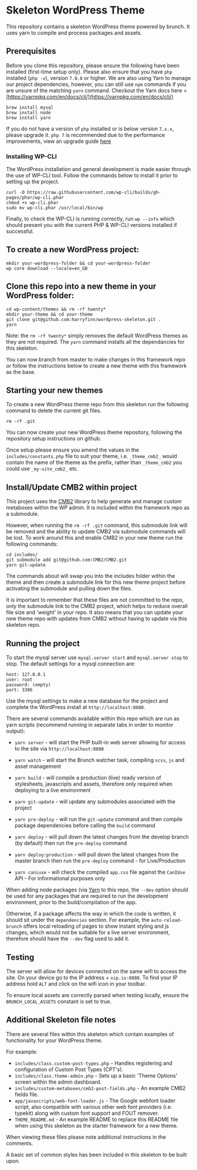 # Skeleton WordPress Theme

This repository contains a skeleton WordPress theme powered by brunch.
It uses yarn to compile and process packages and assets.

## Prerequisites

Before you clone this repository, please ensure the following have been
installed (first-time setup only). Please also ensure that you have `php`
installed (`php -v`), version `7.0.8` or higher. We are also using Yarn
to manage our project dependencies, however, you can still use `npm`
commands if you are unsure of the matching `yarn` command. Checkout the
Yarn docs here = [https://yarnpkg.com/en/docs/cli/](https://yarnpkg.com/en/docs/cli/)

```TXT
brew install mysql
brew install node
brew install yarn
```

If you do not have a version of `php` installed or is below version `7.x.x`,
please upgrade it. `php 7` is recommended due to the performance improvements,
view an upgrade guide [here](https://developerjack.com/blog/2015/12/11/Installing-PHP7-with-homebrew/)

### Installing WP-CLI

The WordPress installation and general development is made easier through the
use of WP-CLI tool. Follow the commands below to install it prior to setting
up the project.

```TXT
curl -O https://raw.githubusercontent.com/wp-cli/builds/gh-pages/phar/wp-cli.phar
chmod +x wp-cli.phar
sudo mv wp-cli.phar /usr/local/bin/wp
```

Finally, to check the WP-CLI is running correctly, run `wp --info` which should
present you with the current PHP & WP-CLI versions installed if successful.

## To create a new WordPress project:

```TXT
mkdir your-wordpress-folder && cd your-wordpress-folder
wp core download --locale=en_GB
```

## Clone this repo into a new theme in your WordPress folder:

```TXT
cd wp-content/themes && rm -rf twenty*
mkdir your-theme && cd your-theme
git clone git@github.com:harryfinn/wordpress-skeleton.git .
yarn
```

Note: the `rm -rf twenty*` simply removes the default WordPress themes as they
are not required. The `yarn` command installs all the dependancies for this
skeleton.

You can now branch from master to make changes in this framework repo or follow
the instructions below to create a new theme with this framework as the base.

## Starting your new themes

To create a new WordPress theme repo from this skeleton run the following
command to delete the current git files.

```TXT
rm -rf .git
```

You can now create your new WordPress theme repository, following the repository
setup instructions on github.

Once setup please ensure you amend the values in the `includes/constants.php`
file to suit your theme, i.e. `_theme_cmb2_` would contain the name of the theme
as the prefix, rather than `_theme_cmb2` you could use `_my-site_cmb2_` etc.

## Install/Update CMB2 within project

This project uses the [CMB2](https://github.com/CMB2/CMB2) library
to help generate and manage custom metaboxes within the WP admin. It is
included within the framework repo as a submodule.

However, when running the `rm -rf .git` command, this submodule link will be
removed and the ability to update CMB2 via submodule commands will be lost. To
work around this and enable CMB2 in your new theme run the following commands:

```TXT
cd includes/
git submodule add git@github.com:CMB2/CMB2.git
yarn git-update
```

The commands about will swap you into the includes folder within the theme and
then create a submodule link for this new theme project before activating the
submodule and pulling down the files.

It is important to remember that these files are not committed to the repo, only
the submodule link to the CMB2 project, which helps to reduce overall file size
and 'weight' in your repo. It also means that you can update your new theme repo
with updates from CMB2 without having to update via this skeleton repo.

## Running the project

To start the mysql server use `mysql.server start` and `mysql.server stop`
to stop. The default settings for a mysql connection are:

```TXT
host: 127.0.0.1
user: root
password: (empty)
port: 3306
```

Use the mysql settings to make a new database for the project and complete the
WordPress install at `http://localhost:8080`.

There are several commands available within this repo which are run as yarn
scripts (recommend running in separate tabs in order to monitor output):

-   `yarn server` - will start the PHP built-in web server allowing for
access to the site via `http://localhost:8080`

-   `yarn watch` - will start the Brunch watcher task, compiling `scss`,
`js` and asset management

-   `yarn build` - will compile a production (live) ready version of
stylesheets, javascripts and assets, therefore only required when deploying
to a live environment

-   `yarn git-update` - will update any submodules associated with the
project

-   `yarn pre-deploy` - will run the `git-update` command and then
compile package dependencies before calling the `build` command

-   `yarn deploy` - will pull down the latest changes from the develop
branch (by default) then run the `pre-deploy` command

-   `yarn deploy:production` - will pull down the latest changes from
the master branch then run the `pre-deploy` command - for Live/Production

-   `yarn caniuse` - will check the compiled `app.css` file against the
`CanIUse` API - For informational purposes only

When adding node packages (via [Yarn](https://yarnpkg.com/en/) to this repo,
the `--dev` option should be used for any packages that are required to run
the development environment, prior to the build/compilation of the app.

Otherwise, if a package affects the way in which the code is written, it
should sit under the `dependencies` section. For example, the
`auto-reload-brunch` offers local reloading of pages to show instant styling
and js changes, which would not be suitable for a live server environment,
therefore should have the `--dev` flag used to add it.

## Testing

The server will allow for devices connected on the same wifi to access the
site. On your device go to the IP address + `xip.io:8080`.
To find your IP address hold `ALT` and click on the wifi icon in your toolbar.

To ensure local assets are correctly parsed when testing locally, ensure the
`BRUNCH_LOCAL_ASSETS` constant is set to true.

## Additional Skeleton file notes

There are several files within this skeleton which contain examples of
functionality for your WordPress theme.

For example:
-   `includes/class.custom-post-types.php` - Handles registering and
configuration of Custom Post Types (CPT's).
-   `includes/class.theme-admin.php` - Sets up a basic 'Theme Options' screen
within the admin dashboard.
-   `includes/custom-metaboxes/cmb2-post-fields.php` - An example CMB2 fields
file.
-   `app/javascripts/web-font-loader.js` - The Google webfont loader script,
also compatible with various other web font providers (i.e. typekit) along with
custom font support and FOUT remover.
-   `THEME_README.md` - An example README to replace this README file when using
this skeleton as the starter framework for a new theme.

When viewing these files please note additional instructions in the comments.

A basic set of common styles has been included in this skeleton to be built
upon.
